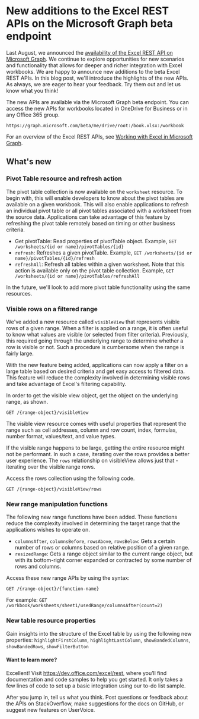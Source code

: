 # New additions to the Excel REST APIs on the Microsoft Graph beta endpoint

Last August, we announced the [availability of the Excel REST API on Microsoft Graph](http://dev.office.com/blogs/power-your-apps-with-the-new-excel-rest-api). We continue to explore opportunities for new scenarios and functionality that allows for deeper and richer integration with Excel workbooks. We are happy to announce new additions to the beta Excel REST APIs. In this blog post, we'll introduce the highlights of the new APIs. As always, we are eager to hear your feedback. Try them out and let us know what you think!

The new APIs are available via the Microsoft Graph beta endpoint. You can access the new APIs for workbooks located in OneDrive for Business or in any Office 365 group.

`https://graph.microsoft.com/beta/me/drive/root:/book.xlsx:/workbook`

For an overview of the Excel REST APIs, see [Working with Excel in Microsoft Graph](https://graph.microsoft.io/en-us/docs/api-reference/v1.0/resources/excel). <!-- LG: Link to the beta topic here instead of v1.0? -->

## What's new

### Pivot Table resource and refresh action
The pivot table collection is now available on the `worksheet` resource. To begin with, this will enable developers to know about the pivot tables are available on a given workbook. This will also enable applications to refresh an individual pivot table or all pivot tables associated with a worksheet from the source data. Applications can take advantage of this feature by refreshing the pivot table remotely based on timing or other business criteria. 

* Get pivotTable: Read properties of pivotTable object. Example, `GET /worksheets/{id or name}/pivotTables/{id}`
* `refresh`: Refreshes a given pivotTable.	Example, `GET /worksheets/{id or name}/pivotTables/{id}/refresh`
* `refreshAll`: Refresh all tables within a given worksheet. Note that this action is available only on the pivot table collection. Example, 	`GET /worksheets/{id or name}/pivotTables/refreshAll`

In the future, we'll look to add more pivot table functionality using the same resources.

### Visible rows on a filtered range

We've added a new resource called `visibleView` that represents visible rows of a given range. When a filter is applied on a range, it is often useful to know what values are visible (or selected from filter criteria). Previously, this required going through the underlying range to determine whether a row is visible or not. Such a procedure is cumbersome when the range is fairly large. 

With the new feature being added, applications can now apply a filter on a large table based on desired criteria and get easy access to filtered data. This feature will reduce the complexity involved in determining visible rows and take advantage of Excel's filtering capability. 

In order to get the visible view object, get the object on the underlying range, as shown.

`GET /{range-object}/visibleView`

The visible view resource comes with useful properties that represent the range such as cell addresses, column and row count, index, formulas, number format, values/text, and value types. 

If the visible range happens to be large, getting the entire resource might not be performant. In such a case, iterating over the rows provides a better user experience. The `rows` relationship on visibleView allows just that - iterating over the visible range rows. 

Access the rows collection using the following code.

`GET /{range-object}/visibleView/rows`

### New range manipulation functions 

The following new range functions have been added. These functions reduce the complexity involved in determining the target range that the applications wishes to operate on.

* `columnsAfter`, `columnsBefore`, `rowsAbove`, `rowsBelow`: Gets a certain number of rows or columns based on relative position of a given range. 
* `resizedRange`: Gets a range object similar to the current range object, but with its bottom-right corner expanded or contracted by some number of rows and columns. 

Access these new range APIs by using the syntax:

`GET /{range-object}/{function-name}`

For example:
`GET /workbook/worksheets/sheet1/usedRange/columnsAfter(count=2)`  

### New table resource properties

Gain insights into the structure of the Excel table by using the following new properties: `highlightFirstColumn`, `highlightLastColumn`, `showBandedColumns`, `showBandedRows`, `showFilterButton`

#### Want to learn more?
Excellent! Visit https://dev.office.com/excel/rest, <!-- LG: Not sure about linking to this landing page, as it provides much less detail than this blog post. ;) Maybe change the heading to "Ready to get started?" --> where you’ll find documentation and code samples to help you get started. It only takes a few lines of code to set up a basic integration using our to-do list sample. <!-- LG: Link directly to the sample? -->

After you jump in, tell us what you think. Post questions or feedback about the APIs on StackOverflow, make suggestions for the docs on GitHub, or suggest new features on UserVoice.



